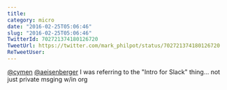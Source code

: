 ```yaml
---
title: 
category: micro
date: "2016-02-25T05:06:46"
slug: "2016-02-25T05:06:46"
TwitterId: 702721374180126720
TweetUrl: https://twitter.com/mark_philpot/status/702721374180126720
ReTweetUser: 
---
```


[@cymen](https://twitter.com/cymen) [@aeisenberger](https://twitter.com/aeisenberger) I was referring to the "Intro for Slack" thing... not just private msging w/in org